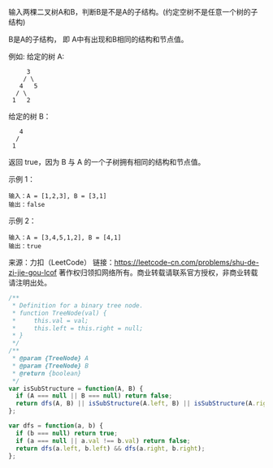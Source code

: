 输入两棵二叉树A和B，判断B是不是A的子结构。(约定空树不是任意一个树的子结构)

B是A的子结构， 即 A中有出现和B相同的结构和节点值。

例如:
给定的树 A:
```
     3
    / \
   4   5
  / \
 1   2
```
给定的树 B：
```
   4 
  /
 1
```
返回 true，因为 B 与 A 的一个子树拥有相同的结构和节点值。

示例 1：
```
输入：A = [1,2,3], B = [3,1]
输出：false
```
示例 2：
```
输入：A = [3,4,5,1,2], B = [4,1]
输出：true
```

来源：力扣（LeetCode）
链接：https://leetcode-cn.com/problems/shu-de-zi-jie-gou-lcof
著作权归领扣网络所有。商业转载请联系官方授权，非商业转载请注明出处。


```js
/**
 * Definition for a binary tree node.
 * function TreeNode(val) {
 *     this.val = val;
 *     this.left = this.right = null;
 * }
 */
/**
 * @param {TreeNode} A
 * @param {TreeNode} B
 * @return {boolean}
 */
var isSubStructure = function(A, B) {
  if (A === null || B === null) return false;
  return dfs(A, B) || isSubStructure(A.left, B) || isSubStructure(A.right, B);
};

var dfs = function(a, b) {
  if (b === null) return true;
  if (a === null || a.val !== b.val) return false;
  return dfs(a.left, b.left) && dfs(a.right, b.right);
};
```
